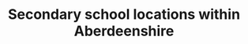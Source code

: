 ---
schema: default
title: Secondary school locations within Aberdeenshire
organization: Aberdeenshire Council
notes: 
resources:

  - name: Secondary school locations within Aberdeenshire KMZ
  - url: https://online.aberdeenshire.gov.uk/apps/OpenData/kml/aberdeenshire_secondary_school_locations.kmz
  - format: KMZ

license: Open Government Licence 3.0 (United Kingdom)
category:

  - 


  - Schools

  -  education

maintainer: Tim Wisniewski
maintainer_email: tim@timwis.com
---